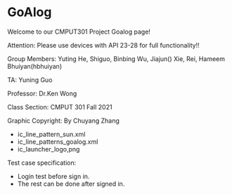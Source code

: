 # GoAlog
Welcome to our CMPUT301 Project Goalog page!

Attention: Please use devices with API 23-28 for full functionality!!

Group Members: Yuting He, Shiguo, Binbing Wu, Jiajun() Xie, Rei, Hameem Bhuiyan(hbhuiyan)

TA: Yuning Guo

Professor: Dr.Ken Wong

Class Section: CMPUT 301 Fall 2021

Graphic Copyright: By Chuyang Zhang
   * ic_line_pattern_sun.xml   
   * ic_line_patterns_goalog.xml 
   * ic_launcher_logo,png
    
Test case specification:
   * Login test before sign in.
   * The rest can be done after signed in.
